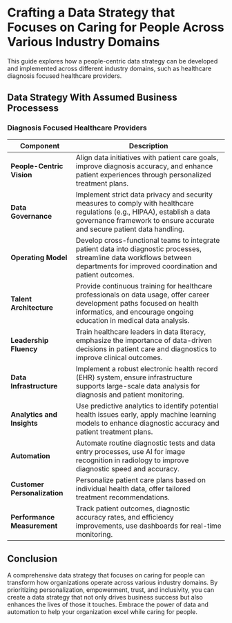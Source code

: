 # Crafting a Data Strategy that Focuses on Caring for People Across Various Industry Domains

This guide explores how a people-centric data strategy can be developed and implemented across different industry domains, such as healthcare diagnosis focused healthcare providers.

## Data Strategy With Assumed Business Processess

### Diagnosis Focused Healthcare Providers

| **Component**                | **Description**                                                                                                               |
|------------------------------|-------------------------------------------------------------------------------------------------------------------------------|
| **People-Centric Vision**    | Align data initiatives with patient care goals, improve diagnosis accuracy, and enhance patient experiences through personalized treatment plans.                                                                                                                                                 |
| **Data Governance**          | Implement strict data privacy and security measures to comply with healthcare regulations (e.g., HIPAA), establish a data governance framework to ensure accurate and secure patient data handling.                                                                                                             |
| **Operating Model**          | Develop cross-functional teams to integrate patient data into diagnostic processes, streamline data workflows between departments for improved coordination and patient outcomes.                                                                                                                          |
| **Talent Architecture**      | Provide continuous training for healthcare professionals on data usage, offer career development paths focused on health informatics, and encourage ongoing education in medical data analysis.                                                                                                                       |
| **Leadership Fluency**       | Train healthcare leaders in data literacy, emphasize the importance of data-driven decisions in patient care and diagnostics to improve clinical outcomes.                                                                                                                                |
| **Data Infrastructure**      | Implement a robust electronic health record (EHR) system, ensure infrastructure supports large-scale data analysis for diagnosis and patient monitoring.                                                                                                                            |
| **Analytics and Insights**   | Use predictive analytics to identify potential health issues early, apply machine learning models to enhance diagnostic accuracy and patient treatment plans.                                                                                                                                  |
| **Automation**               | Automate routine diagnostic tests and data entry processes, use AI for image recognition in radiology to improve diagnostic speed and accuracy.                                                                                                                                                       |
| **Customer Personalization** | Personalize patient care plans based on individual health data, offer tailored treatment recommendations.                                                                                                                                                    |
| **Performance Measurement**  | Track patient outcomes, diagnostic accuracy rates, and efficiency improvements, use dashboards for real-time monitoring.                                                                                                                                     |

## Conclusion

A comprehensive data strategy that focuses on caring for people can transform how organizations operate across various industry domains. By prioritizing personalization, empowerment, trust, and inclusivity, you can create a data strategy that not only drives business success but also enhances the lives of those it touches. Embrace the power of data and automation to help your organization excel while caring for people.
